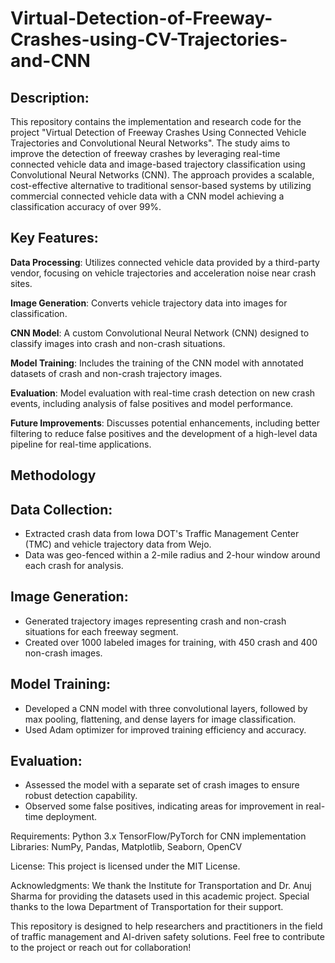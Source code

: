 # Virtual-Detection-of-Freeway-Crashes-using-CV-Trajectories-and-CNN

## Description:
  This repository contains the implementation and research code for the project "Virtual Detection of Freeway Crashes Using Connected Vehicle Trajectories and Convolutional Neural Networks". The study aims to improve the detection of freeway crashes by leveraging real-time connected vehicle data and image-based trajectory classification using Convolutional Neural Networks (CNN). The approach provides a scalable, cost-effective alternative to traditional sensor-based systems by utilizing commercial connected vehicle data with a CNN model achieving a classification accuracy of over 99%.

## Key Features:
  **Data Processing**: Utilizes connected vehicle data provided by a third-party vendor, focusing on vehicle trajectories and acceleration noise near crash sites.
  
  **Image Generation**: Converts vehicle trajectory data into images for classification.
  
  **CNN Model**: A custom Convolutional Neural Network (CNN) designed to classify images into crash and non-crash situations.
  
  **Model Training**: Includes the training of the CNN model with annotated datasets of crash and non-crash trajectory images.
  
  **Evaluation**: Model evaluation with real-time crash detection on new crash events, including analysis of false positives and model performance.
  
  **Future Improvements**: Discusses potential enhancements, including better filtering to reduce false positives and the development of a high-level data pipeline for real-time applications.
  
## Methodology
  ## Data Collection:
  - Extracted crash data from Iowa DOT's Traffic Management Center (TMC) and vehicle trajectory data from Wejo.
  - Data was geo-fenced within a 2-mile radius and 2-hour window around each crash for analysis.
  ## Image Generation:
  - Generated trajectory images representing crash and non-crash situations for each freeway segment.
  - Created over 1000 labeled images for training, with 450 crash and 400 non-crash images.
  ## Model Training:
  - Developed a CNN model with three convolutional layers, followed by max pooling, flattening, and dense layers for image classification.
  - Used Adam optimizer for improved training efficiency and accuracy.
  ## Evaluation:
  - Assessed the model with a separate set of crash images to ensure robust detection capability.
  - Observed some false positives, indicating areas for improvement in real-time deployment.
    
Requirements:
Python 3.x
TensorFlow/PyTorch for CNN implementation
Libraries: NumPy, Pandas, Matplotlib, Seaborn, OpenCV

License:
This project is licensed under the MIT License.

Acknowledgments:
We thank the Institute for Transportation and Dr. Anuj Sharma for providing the datasets used in this academic project. Special thanks to the Iowa Department of Transportation for their support.

This repository is designed to help researchers and practitioners in the field of traffic management and AI-driven safety solutions. Feel free to contribute to the project or reach out for collaboration!
